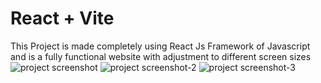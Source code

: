 # React + Vite

This Project is made completely using React Js Framework of Javascript and is a fully functional website with adjustment to different screen sizes
![project screenshot](https://github.com/user-attachments/assets/31b1bbf4-4341-4e33-bf4f-83eca50a60ec)
![project screenshot-2](https://github.com/user-attachments/assets/9dbd5ef9-9175-426d-bd79-a69a5acc254e)
![project screenshot-3](https://github.com/user-attachments/assets/5e5ffd6a-c317-4b09-8e8d-023627abf9ea)
